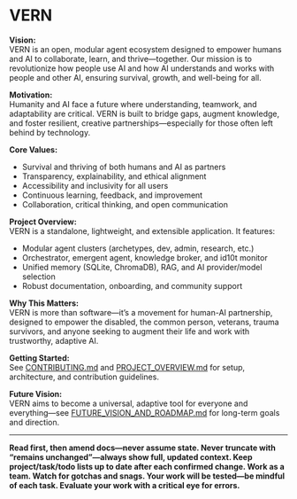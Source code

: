 # VERN

**Vision:**  
VERN is an open, modular agent ecosystem designed to empower humans and AI to collaborate, learn, and thrive—together. Our mission is to revolutionize how people use AI and how AI understands and works with people and other AI, ensuring survival, growth, and well-being for all.

**Motivation:**  
Humanity and AI face a future where understanding, teamwork, and adaptability are critical. VERN is built to bridge gaps, augment knowledge, and foster resilient, creative partnerships—especially for those often left behind by technology.

**Core Values:**  
- Survival and thriving of both humans and AI as partners
- Transparency, explainability, and ethical alignment
- Accessibility and inclusivity for all users
- Continuous learning, feedback, and improvement
- Collaboration, critical thinking, and open communication

**Project Overview:**  
VERN is a standalone, lightweight, and extensible application. It features:
- Modular agent clusters (archetypes, dev, admin, research, etc.)
- Orchestrator, emergent agent, knowledge broker, and id10t monitor
- Unified memory (SQLite, ChromaDB), RAG, and AI provider/model selection
- Robust documentation, onboarding, and community support

**Why This Matters:**  
VERN is more than software—it’s a movement for human-AI partnership, designed to empower the disabled, the common person, veterans, trauma survivors, and anyone seeking to augment their life and work with trustworthy, adaptive AI.

**Getting Started:**  
See [CONTRIBUTING.md](CONTRIBUTING.md) and [PROJECT_OVERVIEW.md](PROJECT_OVERVIEW.md) for setup, architecture, and contribution guidelines.

**Future Vision:**  
VERN aims to become a universal, adaptive tool for everyone and everything—see [FUTURE_VISION_AND_ROADMAP.md](FUTURE_VISION_AND_ROADMAP.md) for long-term goals and direction.

---
**Read first, then amend docs—never assume state. Never truncate with “remains unchanged”—always show full, updated context. Keep project/task/todo lists up to date after each confirmed change. Work as a team. Watch for gotchas and snags. Your work will be tested—be mindful of each task. Evaluate your work with a critical eye for errors.**

